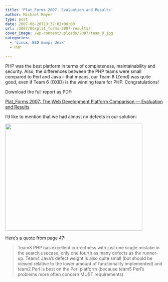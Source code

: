 ```yaml
---
title: 'Plat_Forms 2007: Evaluation and Results'
author: Michael Mayer
type: post
date: 2007-06-20T13:37:02+00:00
url: /2007/06/plat_forms-2007-results/
cover_image: /wp-content/uploads/2007/team_8.jpg
categories:
  - 'Linux, BSD &amp; Unix'
  - PHP

---
```


PHP was the best platform in terms of completeness, maintainability and security. Also, the differences between the PHP teams were small compared to Perl and Java &#8211; that means, our Team 8 (Zend) was quite good, even if Team 6 (OXID) is the winning team for PHP. Congratulations!

Download the full report as PDF:

[Plat_Forms 2007: The Web Development Platform Comparison — Evaluation and Results](/wp-content/uploads/2007/platforms_2007_results.pdf)

I&#8217;d like to mention that we had almost no defects in our solution:

[<img class="aligncenter size-full wp-image-765" title="plat_forms incorrectness diagram" src="/wp-content/uploads/2008/04/plat_forms_incorrectness.png" alt="" width="437" height="341" />][1]

<!--break-->

Here&#8217;s a quote from page 47:

> Team8 PHP has excellent correctness with just one single mistake in the search usecase, only one fourth as many defects as the runner-up. Team4 Java’s defect weight is also quite small (but should be viewed relative to the lower amount of functionality implemented) and team2 Perl is best on the Perl platform (because team5 Perl&#8217;s problems more often concern MUST requirements).

 [1]: https://blog.liquidbytes.net/wp-content/uploads/2008/04/plat_forms_incorrectness.png